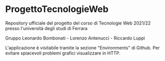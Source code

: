 # ProgettoTecnologieWeb
Repository ufficiale del progetto del corso di Tecnologie Web 2021/22 presso l'università degli studi di Ferrara

Gruppo Leonardo Bombonati - Lorenzo Antenucci - Riccardo Luppi

L'applicazione è visitabile tramite la sezione "Environments" di Github. Per evitare spiacevoli problemi grafici visualizzare in HTTP.
